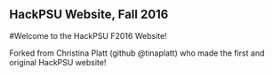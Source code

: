 ## HackPSU Website, Fall 2016

#Welcome to the HackPSU F2016 Website!

Forked from Christina Platt (github @tinaplatt) who made the first and original HackPSU website! 
